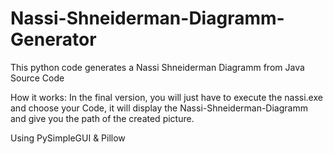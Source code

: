 # Nassi-Shneiderman-Diagramm-Generator
This python code generates a Nassi Shneiderman Diagramm from Java Source Code


How it works:
In the final version, you will just have to execute the nassi.exe and choose your Code, it will display the Nassi-Shneiderman-Diagramm and give you the path of the created picture.

Using
PySimpleGUI &
Pillow
